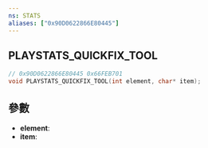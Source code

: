 ```yaml
---
ns: STATS
aliases: ["0x90D0622866E80445"]
---
```

## PLAYSTATS_QUICKFIX_TOOL

```c
// 0x90D0622866E80445 0x66FEB701
void PLAYSTATS_QUICKFIX_TOOL(int element, char* item);
```


## 參數
* **element**: 
* **item**: 

